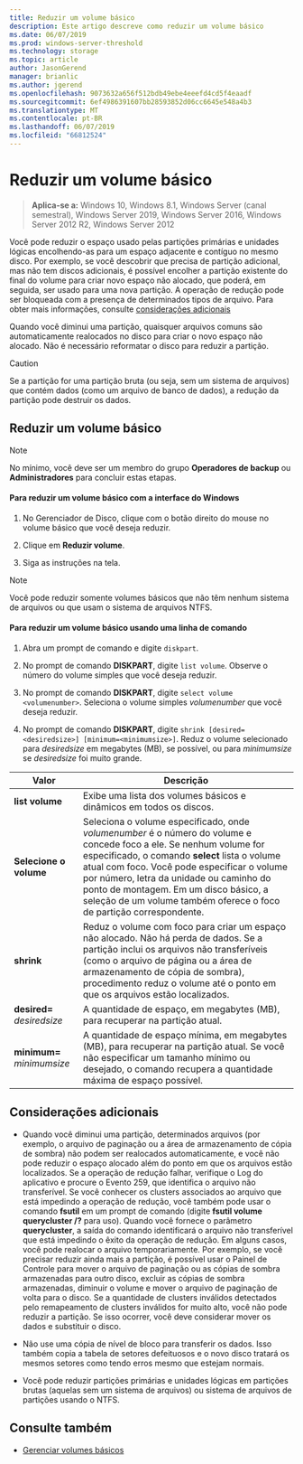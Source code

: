 ```yaml
---
title: Reduzir um volume básico
description: Este artigo descreve como reduzir um volume básico
ms.date: 06/07/2019
ms.prod: windows-server-threshold
ms.technology: storage
ms.topic: article
author: JasonGerend
manager: brianlic
ms.author: jgerend
ms.openlocfilehash: 9073632a656f512bdb49ebe4eeefd4cd5f4eaadf
ms.sourcegitcommit: 6ef4986391607bb28593852d06cc6645e548a4b3
ms.translationtype: MT
ms.contentlocale: pt-BR
ms.lasthandoff: 06/07/2019
ms.locfileid: "66812524"
---
```

# <a name="shrink-a-basic-volume"></a>Reduzir um volume básico

> **Aplica-se a:** Windows 10, Windows 8.1, Windows Server (canal semestral), Windows Server 2019, Windows Server 2016, Windows Server 2012 R2, Windows Server 2012

Você pode reduzir o espaço usado pelas partições primárias e unidades lógicas encolhendo-as para um espaço adjacente e contíguo no mesmo disco. Por exemplo, se você descobrir que precisa de partição adicional, mas não tem discos adicionais, é possível encolher a partição existente do final do volume para criar novo espaço não alocado, que poderá, em seguida, ser usado para uma nova partição. A operação de redução pode ser bloqueada com a presença de determinados tipos de arquivo. Para obter mais informações, consulte [considerações adicionais](#additional-considerations) 

Quando você diminui uma partição, quaisquer arquivos comuns são automaticamente realocados no disco para criar o novo espaço não alocado. Não é necessário reformatar o disco para reduzir a partição.

> [!CAUTION]
> Se a partição for uma partição bruta (ou seja, sem um sistema de arquivos) que contém dados (como um arquivo de banco de dados), a redução da partição pode destruir os dados.

## <a name="shrinking-a-basic-volume"></a>Reduzir um volume básico

> [!NOTE]
> No mínimo, você deve ser um membro do grupo **Operadores de backup** ou **Administradores** para concluir estas etapas.

#### <a name="to-shrink-a-basic-volume-using-the-windows-interface"></a>Para reduzir um volume básico com a interface do Windows

1.  No Gerenciador de Disco, clique com o botão direito do mouse no volume básico que você deseja reduzir.

2.  Clique em **Reduzir volume**.

3.  Siga as instruções na tela.


> [!NOTE]
> Você pode reduzir somente volumes básicos que não têm nenhum sistema de arquivos ou que usam o sistema de arquivos NTFS.

#### <a name="to-shrink-a-basic-volume-using-a-command-line"></a>Para reduzir um volume básico usando uma linha de comando

1.  Abra um prompt de comando e digite `diskpart`.

2.  No prompt de comando **DISKPART**, digite `list volume`. Observe o número do volume simples que você deseja reduzir.

3.  No prompt de comando **DISKPART**, digite `select volume <volumenumber>`. Seleciona o volume simples *volumenumber* que você deseja reduzir.

4.  No prompt de comando **DISKPART**, digite `shrink [desired=<desiredsize>] [minimum=<minimumsize>]`. Reduz o volume selecionado para *desiredsize* em megabytes (MB), se possível, ou para *minimumsize* se *desiredsize* foi muito grande.

| Valor             | Descrição |
| ---               | ----------- |
| **list volume** | Exibe uma lista dos volumes básicos e dinâmicos em todos os discos. |
| **Selecione o volume** | Seleciona o volume especificado, onde <em>volumenumber</em> é o número do volume e concede foco a ele. Se nenhum volume for especificado, o comando **select** lista o volume atual com foco. Você pode especificar o volume por número, letra da unidade ou caminho do ponto de montagem. Em um disco básico, a seleção de um volume também oferece o foco de partição correspondente. |
| **shrink** | Reduz o volume com foco para criar um espaço não alocado. Não há perda de dados. Se a partição inclui os arquivos não transferíveis (como o arquivo de página ou a área de armazenamento de cópia de sombra), procedimento reduz o volume até o ponto em que os arquivos estão localizados. |
| **desired=** <em>desiredsize</em> | A quantidade de espaço, em megabytes (MB), para recuperar na partição atual. |
| **minimum=** <em>minimumsize</em> | A quantidade de espaço mínima, em megabytes (MB), para recuperar na partição atual. Se você não especificar um tamanho mínimo ou desejado, o comando recupera a quantidade máxima de espaço possível. |

## <a name="additional-considerations"></a>Considerações adicionais

-   Quando você diminui uma partição, determinados arquivos (por exemplo, o arquivo de paginação ou a área de armazenamento de cópia de sombra) não podem ser realocados automaticamente, e você não pode reduzir o espaço alocado além do ponto em que os arquivos estão localizados. Se a operação de redução falhar, verifique o Log do aplicativo e procure o Evento 259, que identifica o arquivo não transferível. Se você conhecer os clusters associados ao arquivo que está impedindo a operação de redução, você também pode usar o comando **fsutil** em um prompt de comando (digite **fsutil volume querycluster /?** para uso). Quando você fornece o parâmetro **querycluster**, a saída do comando identificará o arquivo não transferível que está impedindo o êxito da operação de redução.
Em alguns casos, você pode realocar o arquivo temporariamente. Por exemplo, se você precisar reduzir ainda mais a partição, é possível usar o Painel de Controle para mover o arquivo de paginação ou as cópias de sombra armazenadas para outro disco, excluir as cópias de sombra armazenadas, diminuir o volume e mover o arquivo de paginação de volta para o disco. Se a quantidade de clusters inválidos detectados pelo remapeamento de clusters inválidos for muito alto, você não pode reduzir a partição. Se isso ocorrer, você deve considerar mover os dados e substituir o disco.

-  Não use uma cópia de nível de bloco para transferir os dados. Isso também copia a tabela de setores defeituosos e o novo disco tratará os mesmos setores como tendo erros mesmo que estejam normais.

-   Você pode reduzir partições primárias e unidades lógicas em partições brutas (aquelas sem um sistema de arquivos) ou sistema de arquivos de partições usando o NTFS.

## <a name="see-also"></a>Consulte também

-   [Gerenciar volumes básicos](manage-basic-volumes.md)
